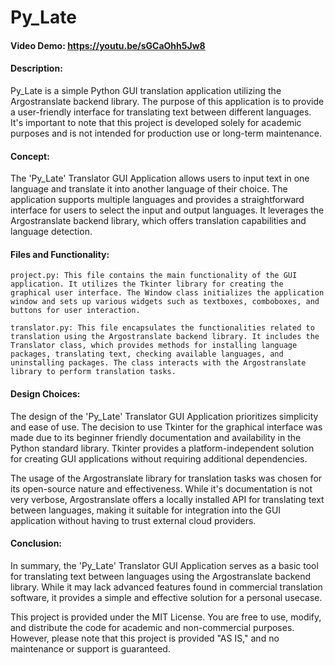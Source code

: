 # Py_Late
#### Video Demo:  https://youtu.be/sGCaOhh5Jw8

#### Description:
Py_Late is a simple Python GUI translation application utilizing the Argostranslate backend library. The purpose of this application is to provide a user-friendly interface for translating text between different languages. It's important to note that this project is developed solely for academic purposes and is not intended for production use or long-term maintenance.


#### Concept:
The 'Py_Late' Translator GUI Application allows users to input text in one language and translate it into another language of their choice. The application supports multiple languages and provides a straightforward interface for users to select the input and output languages. It leverages the Argostranslate backend library, which offers translation capabilities and language detection.


#### Files and Functionality:

    project.py: This file contains the main functionality of the GUI application. It utilizes the Tkinter library for creating the graphical user interface. The Window class initializes the application window and sets up various widgets such as textboxes, comboboxes, and buttons for user interaction.

    translator.py: This file encapsulates the functionalities related to translation using the Argostranslate backend library. It includes the Translator class, which provides methods for installing language packages, translating text, checking available languages, and uninstalling packages. The class interacts with the Argostranslate library to perform translation tasks.


#### Design Choices:
The design of the 'Py_Late' Translator GUI Application prioritizes simplicity and ease of use. The decision to use Tkinter for the graphical interface was made due to its beginner friendly documentation and availability in the Python standard library. Tkinter provides a platform-independent solution for creating GUI applications without requiring additional dependencies.

The usage of the Argostranslate library for translation tasks was chosen for its open-source nature and effectiveness. While it's documentation is not very verbose, Argostranslate offers a locally installed API for translating text between languages, making it suitable for integration into the GUI application without having to trust external cloud providers.


#### Conclusion:
In summary, the 'Py_Late' Translator GUI Application serves as a basic tool for translating text between languages using the Argostranslate backend library. While it may lack advanced features found in commercial translation software, it provides a simple and effective solution for a personal usecase.

This project is provided under the MIT License. You are free to use, modify, and distribute the code for academic and non-commercial purposes. However, please note that this project is provided "AS IS," and no maintenance or support is guaranteed.
